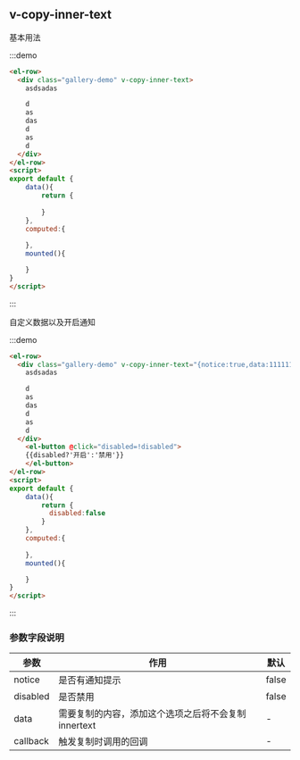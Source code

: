 ## v-copy-inner-text

基本用法


:::demo 
```html
<el-row>
  <div class="gallery-demo" v-copy-inner-text>
    asdsadas

    d
    as
    das
    d
    as
    d
  </div>
</el-row>
<script>
export default {
    data(){
        return {
          
        }
    },
    computed:{
        
    },
    mounted(){

    }
}
</script>


```

:::


自定义数据以及开启通知


:::demo 
```html
<el-row>
  <div class="gallery-demo" v-copy-inner-text="{notice:true,data:11111111111,disabled:disabled}">
    asdsadas

    d
    as
    das
    d
    as
    d
  </div>
    <el-button @click="disabled=!disabled">
    {{disabled?'开启':'禁用'}}
    </el-button>
</el-row>
<script>
export default {
    data(){
        return {
          disabled:false
        }
    },
    computed:{
        
    },
    mounted(){

    }
}
</script>


```

:::


### 参数字段说明
| 参数      | 作用    |默认    |
|---------- |-------- |-------- |
|notice |是否有通知提示|false|
|disabled |是否禁用|false|
|data |需要复制的内容，添加这个选项之后将不会复制innertext|-|
|callback |触发复制时调用的回调|-|
